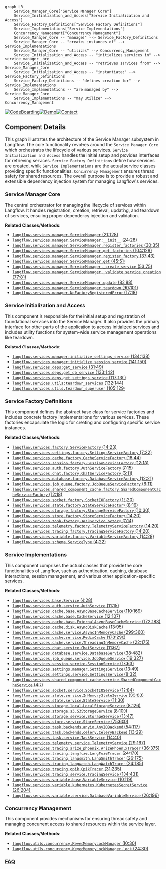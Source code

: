 ```mermaid
graph LR
    Service_Manager_Core["Service Manager Core"]
    Service_Initialization_and_Access["Service Initialization and Access"]
    Service_Factory_Definitions["Service Factory Definitions"]
    Service_Implementations["Service Implementations"]
    Concurrency_Management["Concurrency Management"]
    Service_Manager_Core -- "manages" --> Service_Factory_Definitions
    Service_Manager_Core -- "creates instances of" --> Service_Implementations
    Service_Manager_Core -- "utilizes" --> Concurrency_Management
    Service_Initialization_and_Access -- "initializes services in" --> Service_Manager_Core
    Service_Initialization_and_Access -- "retrieves services from" --> Service_Manager_Core
    Service_Initialization_and_Access -- "instantiates" --> Service_Factory_Definitions
    Service_Factory_Definitions -- "defines creation for" --> Service_Implementations
    Service_Implementations -- "are managed by" --> Service_Manager_Core
    Service_Implementations -- "may utilize" --> Concurrency_Management
```
[![CodeBoarding](https://img.shields.io/badge/Generated%20by-CodeBoarding-9cf?style=flat-square)](https://github.com/CodeBoarding/GeneratedOnBoardings)[![Demo](https://img.shields.io/badge/Try%20our-Demo-blue?style=flat-square)](https://www.codeboarding.org/demo)[![Contact](https://img.shields.io/badge/Contact%20us%20-%20contact@codeboarding.org-lightgrey?style=flat-square)](mailto:contact@codeboarding.org)

## Component Details

This graph illustrates the architecture of the Service Manager subsystem in Langflow. The core functionality revolves around the `Service Manager Core` which orchestrates the lifecycle of various services. `Service Initialization and Access` handles the initial setup and provides interfaces for retrieving services. `Service Factory Definitions` define how services are created, while `Service Implementations` are the actual service classes providing specific functionalities. `Concurrency Management` ensures thread safety for shared resources. The overall purpose is to provide a robust and extensible dependency injection system for managing Langflow's services.

### Service Manager Core
The central orchestrator for managing the lifecycle of services within Langflow. It handles registration, creation, retrieval, updating, and teardown of services, ensuring proper dependency injection and validation.


**Related Classes/Methods**:

- <a href="https://github.com/langflow-ai/langflow/blob/master/src/backend/base/langflow/services/manager.py#L21-L128" target="_blank" rel="noopener noreferrer">`langflow.services.manager.ServiceManager` (21:128)</a>
- <a href="https://github.com/langflow-ai/langflow/blob/master/src/backend/base/langflow/services/manager.py#L24-L28" target="_blank" rel="noopener noreferrer">`langflow.services.manager.ServiceManager:__init__` (24:28)</a>
- <a href="https://github.com/langflow-ai/langflow/blob/master/src/backend/base/langflow/services/manager.py#L30-L35" target="_blank" rel="noopener noreferrer">`langflow.services.manager.ServiceManager.register_factories` (30:35)</a>
- <a href="https://github.com/langflow-ai/langflow/blob/master/src/backend/base/langflow/services/manager.py#L104-L128" target="_blank" rel="noopener noreferrer">`langflow.services.manager.ServiceManager.get_factories` (104:128)</a>
- <a href="https://github.com/langflow-ai/langflow/blob/master/src/backend/base/langflow/services/manager.py#L37-L43" target="_blank" rel="noopener noreferrer">`langflow.services.manager.ServiceManager.register_factory` (37:43)</a>
- <a href="https://github.com/langflow-ai/langflow/blob/master/src/backend/base/langflow/services/manager.py#L45-L51" target="_blank" rel="noopener noreferrer">`langflow.services.manager.ServiceManager.get` (45:51)</a>
- <a href="https://github.com/langflow-ai/langflow/blob/master/src/backend/base/langflow/services/manager.py#L53-L75" target="_blank" rel="noopener noreferrer">`langflow.services.manager.ServiceManager._create_service` (53:75)</a>
- <a href="https://github.com/langflow-ai/langflow/blob/master/src/backend/base/langflow/services/manager.py#L77-L81" target="_blank" rel="noopener noreferrer">`langflow.services.manager.ServiceManager._validate_service_creation` (77:81)</a>
- <a href="https://github.com/langflow-ai/langflow/blob/master/src/backend/base/langflow/services/manager.py#L83-L88" target="_blank" rel="noopener noreferrer">`langflow.services.manager.ServiceManager.update` (83:88)</a>
- <a href="https://github.com/langflow-ai/langflow/blob/master/src/backend/base/langflow/services/manager.py#L90-L101" target="_blank" rel="noopener noreferrer">`langflow.services.manager.ServiceManager.teardown` (90:101)</a>
- <a href="https://github.com/langflow-ai/langflow/blob/master/src/backend/base/langflow/services/manager.py#L17-L18" target="_blank" rel="noopener noreferrer">`langflow.services.manager.NoFactoryRegisteredError` (17:18)</a>


### Service Initialization and Access
This component is responsible for the initial setup and registration of foundational services into the Service Manager. It also provides the primary interface for other parts of the application to access initialized services and includes utility functions for system-wide service management operations like teardown.


**Related Classes/Methods**:

- <a href="https://github.com/langflow-ai/langflow/blob/master/src/backend/base/langflow/services/manager.py#L134-L138" target="_blank" rel="noopener noreferrer">`langflow.services.manager:initialize_settings_service` (134:138)</a>
- <a href="https://github.com/langflow-ai/langflow/blob/master/src/backend/base/langflow/services/manager.py#L141-L150" target="_blank" rel="noopener noreferrer">`langflow.services.manager:initialize_session_service` (141:150)</a>
- <a href="https://github.com/langflow-ai/langflow/blob/master/src/backend/base/langflow/services/deps.py#L31-L49" target="_blank" rel="noopener noreferrer">`langflow.services.deps:get_service` (31:49)</a>
- <a href="https://github.com/langflow-ai/langflow/blob/master/src/backend/base/langflow/services/deps.py#L133-L142" target="_blank" rel="noopener noreferrer">`langflow.services.deps.get_db_service` (133:142)</a>
- <a href="https://github.com/langflow-ai/langflow/blob/master/src/backend/base/langflow/services/deps.py#L117-L130" target="_blank" rel="noopener noreferrer">`langflow.services.deps.get_settings_service` (117:130)</a>
- <a href="https://github.com/langflow-ai/langflow/blob/master/src/backend/base/langflow/services/utils.py#L132-L144" target="_blank" rel="noopener noreferrer">`langflow.services.utils:teardown_services` (132:144)</a>
- <a href="https://github.com/langflow-ai/langflow/blob/master/src/backend/base/langflow/services/utils.py#L105-L129" target="_blank" rel="noopener noreferrer">`langflow.services.utils.teardown_superuser` (105:129)</a>


### Service Factory Definitions
This component defines the abstract base class for service factories and includes concrete factory implementations for various services. These factories encapsulate the logic for creating and configuring specific service instances.


**Related Classes/Methods**:

- <a href="https://github.com/langflow-ai/langflow/blob/master/src/backend/base/langflow/services/factory.py#L14-L23" target="_blank" rel="noopener noreferrer">`langflow.services.factory.ServiceFactory` (14:23)</a>
- <a href="https://github.com/langflow-ai/langflow/blob/master/src/backend/base/langflow/services/settings/factory.py#L7-L22" target="_blank" rel="noopener noreferrer">`langflow.services.settings.factory.SettingsServiceFactory` (7:22)</a>
- <a href="https://github.com/langflow-ai/langflow/blob/master/src/backend/base/langflow/services/cache/factory.py#L16-L44" target="_blank" rel="noopener noreferrer">`langflow.services.cache.factory.CacheServiceFactory` (16:44)</a>
- <a href="https://github.com/langflow-ai/langflow/blob/master/src/backend/base/langflow/services/session/factory.py#L12-L18" target="_blank" rel="noopener noreferrer">`langflow.services.session.factory.SessionServiceFactory` (12:18)</a>
- <a href="https://github.com/langflow-ai/langflow/blob/master/src/backend/base/langflow/services/auth/factory.py#L7-L15" target="_blank" rel="noopener noreferrer">`langflow.services.auth.factory.AuthServiceFactory` (7:15)</a>
- <a href="https://github.com/langflow-ai/langflow/blob/master/src/backend/base/langflow/services/chat/factory.py#L5-L11" target="_blank" rel="noopener noreferrer">`langflow.services.chat.factory.ChatServiceFactory` (5:11)</a>
- <a href="https://github.com/langflow-ai/langflow/blob/master/src/backend/base/langflow/services/database/factory.py#L12-L21" target="_blank" rel="noopener noreferrer">`langflow.services.database.factory.DatabaseServiceFactory` (12:21)</a>
- <a href="https://github.com/langflow-ai/langflow/blob/master/src/backend/base/langflow/services/job_queue/factory.py#L6-L11" target="_blank" rel="noopener noreferrer">`langflow.services.job_queue.factory.JobQueueServiceFactory` (6:11)</a>
- <a href="https://github.com/langflow-ai/langflow/blob/master/src/backend/base/langflow/services/shared_component_cache/factory.py#L12-L18" target="_blank" rel="noopener noreferrer">`langflow.services.shared_component_cache.factory.SharedComponentCacheServiceFactory` (12:18)</a>
- <a href="https://github.com/langflow-ai/langflow/blob/master/src/backend/base/langflow/services/socket/factory.py#L12-L20" target="_blank" rel="noopener noreferrer">`langflow.services.socket.factory.SocketIOFactory` (12:20)</a>
- <a href="https://github.com/langflow-ai/langflow/blob/master/src/backend/base/langflow/services/state/factory.py#L8-L16" target="_blank" rel="noopener noreferrer">`langflow.services.state.factory.StateServiceFactory` (8:16)</a>
- <a href="https://github.com/langflow-ai/langflow/blob/master/src/backend/base/langflow/services/storage/factory.py#L10-L30" target="_blank" rel="noopener noreferrer">`langflow.services.storage.factory.StorageServiceFactory` (10:30)</a>
- <a href="https://github.com/langflow-ai/langflow/blob/master/src/backend/base/langflow/services/store/factory.py#L14-L20" target="_blank" rel="noopener noreferrer">`langflow.services.store.factory.StoreServiceFactory` (14:20)</a>
- <a href="https://github.com/langflow-ai/langflow/blob/master/src/backend/base/langflow/services/task/factory.py#L7-L14" target="_blank" rel="noopener noreferrer">`langflow.services.task.factory.TaskServiceFactory` (7:14)</a>
- <a href="https://github.com/langflow-ai/langflow/blob/master/src/backend/base/langflow/services/telemetry/factory.py#L14-L20" target="_blank" rel="noopener noreferrer">`langflow.services.telemetry.factory.TelemetryServiceFactory` (14:20)</a>
- <a href="https://github.com/langflow-ai/langflow/blob/master/src/backend/base/langflow/services/tracing/factory.py#L14-L20" target="_blank" rel="noopener noreferrer">`langflow.services.tracing.factory.TracingServiceFactory` (14:20)</a>
- <a href="https://github.com/langflow-ai/langflow/blob/master/src/backend/base/langflow/services/variable/factory.py#L14-L28" target="_blank" rel="noopener noreferrer">`langflow.services.variable.factory.VariableServiceFactory` (14:28)</a>
- <a href="https://github.com/langflow-ai/langflow/blob/master/src/backend/base/langflow/services/schema.py#L4-L22" target="_blank" rel="noopener noreferrer">`langflow.services.schema.ServiceType` (4:22)</a>


### Service Implementations
This component comprises the actual classes that provide the core functionalities of Langflow, such as authentication, caching, database interactions, session management, and various other application-specific services.


**Related Classes/Methods**:

- <a href="https://github.com/langflow-ai/langflow/blob/master/src/backend/base/langflow/services/base.py#L4-L28" target="_blank" rel="noopener noreferrer">`langflow.services.base.Service` (4:28)</a>
- <a href="https://github.com/langflow-ai/langflow/blob/master/src/backend/base/langflow/services/auth/service.py#L11-L15" target="_blank" rel="noopener noreferrer">`langflow.services.auth.service.AuthService` (11:15)</a>
- <a href="https://github.com/langflow-ai/langflow/blob/master/src/backend/base/langflow/services/cache/base.py#L110-L169" target="_blank" rel="noopener noreferrer">`langflow.services.cache.base.AsyncBaseCacheService` (110:169)</a>
- <a href="https://github.com/langflow-ai/langflow/blob/master/src/backend/base/langflow/services/cache/base.py#L12-L107" target="_blank" rel="noopener noreferrer">`langflow.services.cache.base.CacheService` (12:107)</a>
- <a href="https://github.com/langflow-ai/langflow/blob/master/src/backend/base/langflow/services/cache/base.py#L172-L183" target="_blank" rel="noopener noreferrer">`langflow.services.cache.base.ExternalAsyncBaseCacheService` (172:183)</a>
- <a href="https://github.com/langflow-ai/langflow/blob/master/src/backend/base/langflow/services/cache/disk.py#L13-L95" target="_blank" rel="noopener noreferrer">`langflow.services.cache.disk.AsyncDiskCache` (13:95)</a>
- <a href="https://github.com/langflow-ai/langflow/blob/master/src/backend/base/langflow/services/cache/service.py#L299-L360" target="_blank" rel="noopener noreferrer">`langflow.services.cache.service.AsyncInMemoryCache` (299:360)</a>
- <a href="https://github.com/langflow-ai/langflow/blob/master/src/backend/base/langflow/services/cache/service.py#L178-L296" target="_blank" rel="noopener noreferrer">`langflow.services.cache.service.RedisCache` (178:296)</a>
- <a href="https://github.com/langflow-ai/langflow/blob/master/src/backend/base/langflow/services/cache/service.py#L22-L175" target="_blank" rel="noopener noreferrer">`langflow.services.cache.service.ThreadingInMemoryCache` (22:175)</a>
- <a href="https://github.com/langflow-ai/langflow/blob/master/src/backend/base/langflow/services/chat/service.py#L11-L67" target="_blank" rel="noopener noreferrer">`langflow.services.chat.service.ChatService` (11:67)</a>
- <a href="https://github.com/langflow-ai/langflow/blob/master/src/backend/base/langflow/services/database/service.py#L38-L482" target="_blank" rel="noopener noreferrer">`langflow.services.database.service.DatabaseService` (38:482)</a>
- <a href="https://github.com/langflow-ai/langflow/blob/master/src/backend/base/langflow/services/job_queue/service.py#L19-L327" target="_blank" rel="noopener noreferrer">`langflow.services.job_queue.service.JobQueueService` (19:327)</a>
- <a href="https://github.com/langflow-ai/langflow/blob/master/src/backend/base/langflow/services/session/service.py#L13-L63" target="_blank" rel="noopener noreferrer">`langflow.services.session.service.SessionService` (13:63)</a>
- <a href="https://github.com/langflow-ai/langflow/blob/master/src/backend/base/langflow/services/settings/manager.py#L13-L49" target="_blank" rel="noopener noreferrer">`langflow.services.settings.manager.SettingsService` (13:49)</a>
- <a href="https://github.com/langflow-ai/langflow/blob/master/src/backend/base/langflow/services/settings/service.py#L8-L32" target="_blank" rel="noopener noreferrer">`langflow.services.settings.service.SettingsService` (8:32)</a>
- <a href="https://github.com/langflow-ai/langflow/blob/master/src/backend/base/langflow/services/shared_component_cache/service.py#L4-L7" target="_blank" rel="noopener noreferrer">`langflow.services.shared_component_cache.service.SharedComponentCacheService` (4:7)</a>
- <a href="https://github.com/langflow-ai/langflow/blob/master/src/backend/base/langflow/services/socket/service.py#L12-L84" target="_blank" rel="noopener noreferrer">`langflow.services.socket.service.SocketIOService` (12:84)</a>
- <a href="https://github.com/langflow-ai/langflow/blob/master/src/backend/base/langflow/services/state/service.py#L33-L83" target="_blank" rel="noopener noreferrer">`langflow.services.state.service.InMemoryStateService` (33:83)</a>
- <a href="https://github.com/langflow-ai/langflow/blob/master/src/backend/base/langflow/services/state/service.py#L11-L30" target="_blank" rel="noopener noreferrer">`langflow.services.state.service.StateService` (11:30)</a>
- <a href="https://github.com/langflow-ai/langflow/blob/master/src/backend/base/langflow/services/storage/local.py#L8-L126" target="_blank" rel="noopener noreferrer">`langflow.services.storage.local.LocalStorageService` (8:126)</a>
- <a href="https://github.com/langflow-ai/langflow/blob/master/src/backend/base/langflow/services/storage/s3.py#L8-L100" target="_blank" rel="noopener noreferrer">`langflow.services.storage.s3.S3StorageService` (8:100)</a>
- <a href="https://github.com/langflow-ai/langflow/blob/master/src/backend/base/langflow/services/storage/service.py#L15-L47" target="_blank" rel="noopener noreferrer">`langflow.services.storage.service.StorageService` (15:47)</a>
- <a href="https://github.com/langflow-ai/langflow/blob/master/src/backend/base/langflow/services/store/service.py#L75-L600" target="_blank" rel="noopener noreferrer">`langflow.services.store.service.StoreService` (75:600)</a>
- <a href="https://github.com/langflow-ai/langflow/blob/master/src/backend/base/langflow/services/task/backends/anyio.py#L54-L117" target="_blank" rel="noopener noreferrer">`langflow.services.task.backends.anyio.AnyIOBackend` (54:117)</a>
- <a href="https://github.com/langflow-ai/langflow/blob/master/src/backend/base/langflow/services/task/backends/celery.py#L13-L29" target="_blank" rel="noopener noreferrer">`langflow.services.task.backends.celery.CeleryBackend` (13:29)</a>
- <a href="https://github.com/langflow-ai/langflow/blob/master/src/backend/base/langflow/services/task/service.py#L14-L40" target="_blank" rel="noopener noreferrer">`langflow.services.task.service.TaskService` (14:40)</a>
- <a href="https://github.com/langflow-ai/langflow/blob/master/src/backend/base/langflow/services/telemetry/service.py#L29-L167" target="_blank" rel="noopener noreferrer">`langflow.services.telemetry.service.TelemetryService` (29:167)</a>
- <a href="https://github.com/langflow-ai/langflow/blob/master/src/backend/base/langflow/services/tracing/arize_phoenix.py#L36-L375" target="_blank" rel="noopener noreferrer">`langflow.services.tracing.arize_phoenix.ArizePhoenixTracer` (36:375)</a>
- <a href="https://github.com/langflow-ai/langflow/blob/master/src/backend/base/langflow/services/tracing/langfuse.py#L24-L170" target="_blank" rel="noopener noreferrer">`langflow.services.tracing.langfuse.LangFuseTracer` (24:170)</a>
- <a href="https://github.com/langflow-ai/langflow/blob/master/src/backend/base/langflow/services/tracing/langsmith.py#L26-L175" target="_blank" rel="noopener noreferrer">`langflow.services.tracing.langsmith.LangSmithTracer` (26:175)</a>
- <a href="https://github.com/langflow-ai/langflow/blob/master/src/backend/base/langflow/services/tracing/langwatch.py#L24-L185" target="_blank" rel="noopener noreferrer">`langflow.services.tracing.langwatch.LangWatchTracer` (24:185)</a>
- <a href="https://github.com/langflow-ai/langflow/blob/master/src/backend/base/langflow/services/tracing/opik.py#L31-L235" target="_blank" rel="noopener noreferrer">`langflow.services.tracing.opik.OpikTracer` (31:235)</a>
- <a href="https://github.com/langflow-ai/langflow/blob/master/src/backend/base/langflow/services/tracing/service.py#L104-L431" target="_blank" rel="noopener noreferrer">`langflow.services.tracing.service.TracingService` (104:431)</a>
- <a href="https://github.com/langflow-ai/langflow/blob/master/src/backend/base/langflow/services/variable/base.py#L10-L119" target="_blank" rel="noopener noreferrer">`langflow.services.variable.base.VariableService` (10:119)</a>
- <a href="https://github.com/langflow-ai/langflow/blob/master/src/backend/base/langflow/services/variable/kubernetes.py#L26-L204" target="_blank" rel="noopener noreferrer">`langflow.services.variable.kubernetes.KubernetesSecretService` (26:204)</a>
- <a href="https://github.com/langflow-ai/langflow/blob/master/src/backend/base/langflow/services/variable/service.py#L26-L196" target="_blank" rel="noopener noreferrer">`langflow.services.variable.service.DatabaseVariableService` (26:196)</a>


### Concurrency Management
This component provides mechanisms for ensuring thread safety and managing concurrent access to shared resources within the service layer.


**Related Classes/Methods**:

- <a href="https://github.com/langflow-ai/langflow/blob/master/src/backend/base/langflow/utils/concurrency.py#L10-L30" target="_blank" rel="noopener noreferrer">`langflow.utils.concurrency.KeyedMemoryLockManager` (10:30)</a>
- <a href="https://github.com/langflow-ai/langflow/blob/master/src/backend/base/langflow/utils/concurrency.py#L24-L30" target="_blank" rel="noopener noreferrer">`langflow.utils.concurrency.KeyedMemoryLockManager.lock` (24:30)</a>




### [FAQ](https://github.com/CodeBoarding/GeneratedOnBoardings/tree/main?tab=readme-ov-file#faq)